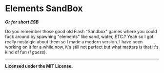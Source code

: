 # Elements SandBox
***Or for short ESB***

<p>Do you remember those good old Flash "Sandbox" games where you could fuck around by spawning "elements" like sand, water, ETC.? Yeah so I got really nostalgic about them so I made a modern version. I have been working on it for a while now, it's still not perfect but what matters is that it's kind of fun (<i>I guess</i>).</p>
<hr>
<b><p>Licensed under the MIT License.</p></b>
